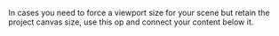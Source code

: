 In cases you need to force a viewport size for your scene but retain the project canvas size, use this op and connect your content below it.
